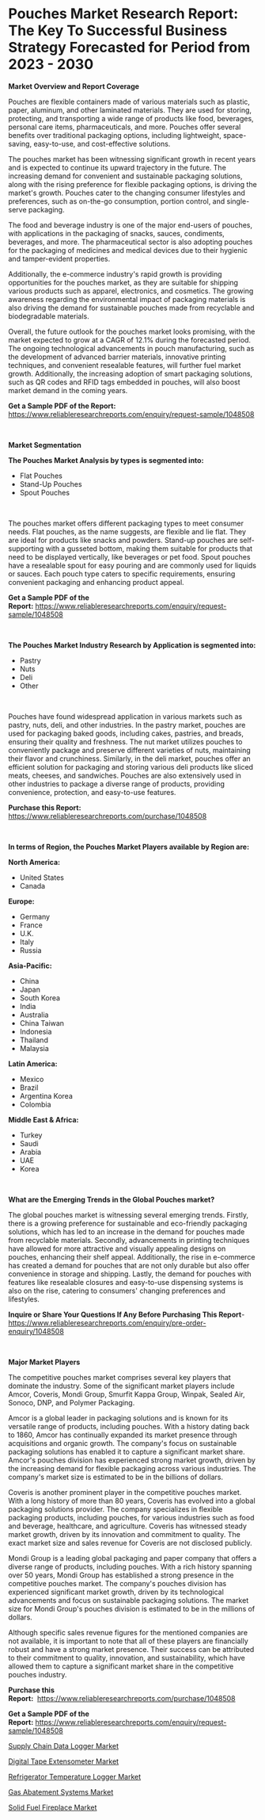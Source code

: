 <p><h1>Pouches Market Research Report: The Key To Successful Business Strategy Forecasted for Period from 2023 - 2030</h1></p><p><strong>Market Overview and Report Coverage</strong></p>
<p><p>Pouches are flexible containers made of various materials such as plastic, paper, aluminum, and other laminated materials. They are used for storing, protecting, and transporting a wide range of products like food, beverages, personal care items, pharmaceuticals, and more. Pouches offer several benefits over traditional packaging options, including lightweight, space-saving, easy-to-use, and cost-effective solutions.</p><p>The pouches market has been witnessing significant growth in recent years and is expected to continue its upward trajectory in the future. The increasing demand for convenient and sustainable packaging solutions, along with the rising preference for flexible packaging options, is driving the market's growth. Pouches cater to the changing consumer lifestyles and preferences, such as on-the-go consumption, portion control, and single-serve packaging.</p><p>The food and beverage industry is one of the major end-users of pouches, with applications in the packaging of snacks, sauces, condiments, beverages, and more. The pharmaceutical sector is also adopting pouches for the packaging of medicines and medical devices due to their hygienic and tamper-evident properties.</p><p>Additionally, the e-commerce industry's rapid growth is providing opportunities for the pouches market, as they are suitable for shipping various products such as apparel, electronics, and cosmetics. The growing awareness regarding the environmental impact of packaging materials is also driving the demand for sustainable pouches made from recyclable and biodegradable materials.</p><p>Overall, the future outlook for the pouches market looks promising, with the market expected to grow at a CAGR of 12.1% during the forecasted period. The ongoing technological advancements in pouch manufacturing, such as the development of advanced barrier materials, innovative printing techniques, and convenient resealable features, will further fuel market growth. Additionally, the increasing adoption of smart packaging solutions, such as QR codes and RFID tags embedded in pouches, will also boost market demand in the coming years.</p></p>
<p><strong>Get a Sample PDF of the Report:</strong> <a href="https://www.reliableresearchreports.com/enquiry/request-sample/1048508">https://www.reliableresearchreports.com/enquiry/request-sample/1048508</a></p>
<p>&nbsp;</p>
<p><strong>Market Segmentation</strong></p>
<p><strong>The Pouches Market Analysis by types is segmented into:</strong></p>
<p><ul><li>Flat Pouches</li><li>Stand-Up Pouches</li><li>Spout Pouches</li></ul></p>
<p>&nbsp;</p>
<p><p>The pouches market offers different packaging types to meet consumer needs. Flat pouches, as the name suggests, are flexible and lie flat. They are ideal for products like snacks and powders. Stand-up pouches are self-supporting with a gusseted bottom, making them suitable for products that need to be displayed vertically, like beverages or pet food. Spout pouches have a resealable spout for easy pouring and are commonly used for liquids or sauces. Each pouch type caters to specific requirements, ensuring convenient packaging and enhancing product appeal.</p></p>
<p><strong>Get a Sample PDF of the Report:</strong>&nbsp;<a href="https://www.reliableresearchreports.com/enquiry/request-sample/1048508">https://www.reliableresearchreports.com/enquiry/request-sample/1048508</a></p>
<p>&nbsp;</p>
<p><strong>The Pouches Market Industry Research by Application is segmented into:</strong></p>
<p><ul><li>Pastry</li><li>Nuts</li><li>Deli</li><li>Other</li></ul></p>
<p>&nbsp;</p>
<p><p>Pouches have found widespread application in various markets such as pastry, nuts, deli, and other industries. In the pastry market, pouches are used for packaging baked goods, including cakes, pastries, and breads, ensuring their quality and freshness. The nut market utilizes pouches to conveniently package and preserve different varieties of nuts, maintaining their flavor and crunchiness. Similarly, in the deli market, pouches offer an efficient solution for packaging and storing various deli products like sliced meats, cheeses, and sandwiches. Pouches are also extensively used in other industries to package a diverse range of products, providing convenience, protection, and easy-to-use features.</p></p>
<p><strong>Purchase this Report:</strong>&nbsp; <a href="https://www.reliableresearchreports.com/purchase/1048508">https://www.reliableresearchreports.com/purchase/1048508</a></p>
<p>&nbsp;</p>
<p><strong>In terms of Region, the Pouches Market Players available by Region are:</strong></p>
<p>
    <p> <strong> North America: </strong>
        <ul>
            <li>United States</li>
            <li>Canada</li>
        </ul>
        </p> 
    <p> <strong> Europe: </strong>
        <ul>
            <li>Germany</li>
            <li>France</li>
            <li>U.K.</li>
            <li>Italy</li>
            <li>Russia</li>
        </ul>
        </p> 
    <p> <strong> Asia-Pacific: </strong>
        <ul>
            <li>China</li>
            <li>Japan</li>
            <li>South Korea</li>
            <li>India</li>
            <li>Australia</li>
            <li>China Taiwan</li>
            <li>Indonesia</li>
            <li>Thailand</li>
            <li>Malaysia</li>
        </ul>
        </p> 
    <p> <strong> Latin America: </strong>
        <ul>
            <li>Mexico</li>
            <li>Brazil</li>
            <li>Argentina Korea</li>
            <li>Colombia</li>
        </ul>
        </p> 
    <p> <strong> Middle East & Africa: </strong>
        <ul>
            <li>Turkey</li>
            <li>Saudi</li>
            <li>Arabia</li>
            <li>UAE</li>
            <li>Korea</li>
        </ul>
    </p>
    </p>
<p>&nbsp;</p>
<p><strong>What are the Emerging Trends in the Global Pouches market?</strong></p>
<p><p>The global pouches market is witnessing several emerging trends. Firstly, there is a growing preference for sustainable and eco-friendly packaging solutions, which has led to an increase in the demand for pouches made from recyclable materials. Secondly, advancements in printing techniques have allowed for more attractive and visually appealing designs on pouches, enhancing their shelf appeal. Additionally, the rise in e-commerce has created a demand for pouches that are not only durable but also offer convenience in storage and shipping. Lastly, the demand for pouches with features like resealable closures and easy-to-use dispensing systems is also on the rise, catering to consumers' changing preferences and lifestyles.</p></p>
<p><strong>Inquire or Share Your Questions If Any Before Purchasing This Report</strong>- <a href="https://www.reliableresearchreports.com/enquiry/pre-order-enquiry/1048508">https://www.reliableresearchreports.com/enquiry/pre-order-enquiry/1048508</a></p>
<p>&nbsp;</p>
<p><strong>Major Market Players</strong></p>
<p><p>The competitive pouches market comprises several key players that dominate the industry. Some of the significant market players include Amcor, Coveris, Mondi Group, Smurfit Kappa Group, Winpak, Sealed Air, Sonoco, DNP, and Polymer Packaging.</p><p>Amcor is a global leader in packaging solutions and is known for its versatile range of products, including pouches. With a history dating back to 1860, Amcor has continually expanded its market presence through acquisitions and organic growth. The company's focus on sustainable packaging solutions has enabled it to capture a significant market share. Amcor's pouches division has experienced strong market growth, driven by the increasing demand for flexible packaging across various industries. The company's market size is estimated to be in the billions of dollars.</p><p>Coveris is another prominent player in the competitive pouches market. With a long history of more than 80 years, Coveris has evolved into a global packaging solutions provider. The company specializes in flexible packaging products, including pouches, for various industries such as food and beverage, healthcare, and agriculture. Coveris has witnessed steady market growth, driven by its innovation and commitment to quality. The exact market size and sales revenue for Coveris are not disclosed publicly.</p><p>Mondi Group is a leading global packaging and paper company that offers a diverse range of products, including pouches. With a rich history spanning over 50 years, Mondi Group has established a strong presence in the competitive pouches market. The company's pouches division has experienced significant market growth, driven by its technological advancements and focus on sustainable packaging solutions. The market size for Mondi Group's pouches division is estimated to be in the millions of dollars.</p><p>Although specific sales revenue figures for the mentioned companies are not available, it is important to note that all of these players are financially robust and have a strong market presence. Their success can be attributed to their commitment to quality, innovation, and sustainability, which have allowed them to capture a significant market share in the competitive pouches industry.</p></p>
<p><strong>Purchase this Report:</strong>&nbsp;&nbsp;<a href="https://www.reliableresearchreports.com/purchase/1048508">https://www.reliableresearchreports.com/purchase/1048508</a></p>
<p></p>
<p><strong>Get a Sample PDF of the Report:</strong>&nbsp;<a href="https://www.reliableresearchreports.com/enquiry/request-sample/1048508">https://www.reliableresearchreports.com/enquiry/request-sample/1048508</a></p>
<p><p><a href="https://medium.com/@v25590012/supply-chain-data-logger-market-exploring-market-share-market-trends-and-future-growth-a0c0958089f7">Supply Chain Data Logger Market</a></p><p><a href="https://medium.com/@akshatsharma12/decoding-digital-tape-extensometer-market-metrics-market-share-trends-and-growth-patterns-538bc56e1917">Digital Tape Extensometer Market</a></p><p><a href="https://medium.com/@v27092023/refrigerator-temperature-logger-market-share-evolution-and-market-growth-trends-2023-2030-c6da73ab0004">Refrigerator Temperature Logger Market</a></p><p><a href="https://medium.com/@chiragreportprime2/gas-abatement-systems-market-insights-into-market-cagr-market-trends-and-growth-strategies-c85ef979f199">Gas Abatement Systems Market</a></p><p><a href="https://medium.com/@chiragreportprime1/solid-fuel-fireplace-market-research-report-its-history-and-forecast-2023-to-2030-810f407b36ce">Solid Fuel Fireplace Market</a></p></p>